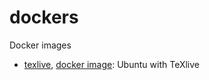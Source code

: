 # dockers
Docker images
- [texlive](https://github.com/asaen/dockers/tree/master/texlive), [docker image](https://hub.docker.com/r/darkled/texlive/): Ubuntu with TeXlive
